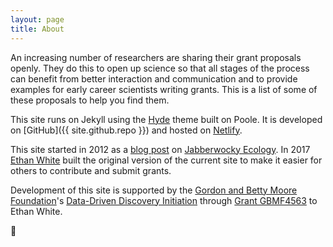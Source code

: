 ```yaml
---
layout: page
title: About
---
```


An increasing number of researchers are sharing their grant proposals openly.
They do this to open up science so that all stages of the process can benefit from better interaction and communication and to provide examples for early career scientists writing grants.
This is a list of some of these proposals to help you find them.

This site runs on Jekyll using the [Hyde](http://hyde.getpoole.com) theme built on Poole.
It is developed on [GitHub]({{ site.github.repo }}) and hosted on [Netlify](https://www.netlify.com/).

This site started in 2012 as a [blog post](https://jabberwocky.weecology.org/2012/08/10/a-list-of-publicly-available-grant-proposals-in-the-biological-sciences/) on [Jabberwocky Ecology](https://jabberwocky.weecology.org/).
In 2017 [Ethan White](http://ethanwhite.org) built the original version of the current site to make it easier for others to contribute and submit grants.

Development of this site is supported by the [Gordon and Betty Moore Foundation](https://www.moore.org/)'s [Data-Driven Discovery Initiation](https://www.moore.org/initiative-strategy-detail?initiativeId=data-driven-discovery) through [Grant GBMF4563](https://www.moore.org/grant-detail?grantId=GBMF4563) to Ethan White.

🎉
